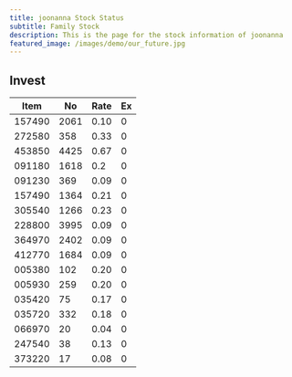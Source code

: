 ```yaml
---
title: joonanna Stock Status
subtitle: Family Stock 
description: This is the page for the stock information of joonanna
featured_image: /images/demo/our_future.jpg
---
```


## Invest

|  Item  | No | Rate | Ex   |
|--------|----|------|------|
| 157490 |2061| 0.10 |    0 | 
| 272580 | 358| 0.33 |    0 |
| 453850 |4425| 0.67 |    0 |
| 091180 |1618| 0.2  |    0 |
| 091230 | 369| 0.09 |    0 | 
| 157490 |1364| 0.21 |    0 | 
| 305540 |1266| 0.23 |    0 | 
| 228800 |3995| 0.09 |    0 |  
| 364970 |2402| 0.09 |    0 |  
| 412770 |1684| 0.09 |    0 | 
| 005380 | 102| 0.20 |    0 | 
| 005930 | 259| 0.20 |    0 | 
| 035420 |  75| 0.17 |    0 | 
| 035720 | 332| 0.18 |    0 | 
| 066970 |  20| 0.04 |    0 | 
| 247540 |  38| 0.13 |    0 | 
| 373220 |  17| 0.08 |    0 | 
